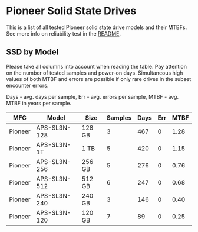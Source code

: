Pioneer Solid State Drives
==========================

This is a list of all tested Pioneer solid state drive models and their MTBFs. See
more info on reliability test in the [README](https://github.com/linuxhw/SMART).

SSD by Model
------------

Please take all columns into account when reading the table. Pay attention on the
number of tested samples and power-on days. Simultaneous high values of both MTBF
and errors are possible if only rare drives in the subset encounter errors.

Days - avg. days per sample,
Err  - avg. errors per sample,
MTBF - avg. MTBF in years per sample.

| MFG       | Model              | Size   | Samples | Days  | Err   | MTBF |
|-----------|--------------------|--------|---------|-------|-------|------|
| Pioneer   | APS-SL3N-128       | 128 GB | 3       | 467   | 0     | 1.28   |
| Pioneer   | APS-SL3N-1T        | 1 TB   | 5       | 420   | 0     | 1.15   |
| Pioneer   | APS-SL3N-256       | 256 GB | 5       | 276   | 0     | 0.76   |
| Pioneer   | APS-SL3N-512       | 512 GB | 6       | 247   | 0     | 0.68   |
| Pioneer   | APS-SL3N-240       | 240 GB | 3       | 146   | 0     | 0.40   |
| Pioneer   | APS-SL3N-120       | 120 GB | 7       | 89    | 0     | 0.25   |
